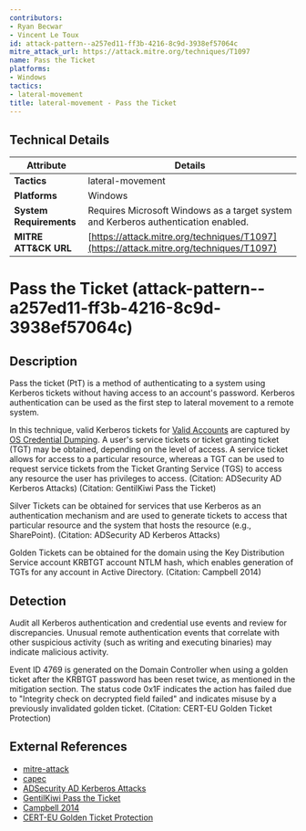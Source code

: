 ```yaml
---
contributors:
- Ryan Becwar
- Vincent Le Toux
id: attack-pattern--a257ed11-ff3b-4216-8c9d-3938ef57064c
mitre_attack_url: https://attack.mitre.org/techniques/T1097
name: Pass the Ticket
platforms:
- Windows
tactics:
- lateral-movement
title: lateral-movement - Pass the Ticket
---
```


## Technical Details

| Attribute | Details |
|-----------|----------|
| **Tactics** | lateral-movement |
| **Platforms** | Windows |
| **System Requirements** | Requires Microsoft Windows as a target system and Kerberos authentication enabled. |
| **MITRE ATT&CK URL** | [https://attack.mitre.org/techniques/T1097](https://attack.mitre.org/techniques/T1097) |

# Pass the Ticket (attack-pattern--a257ed11-ff3b-4216-8c9d-3938ef57064c)

## Description
Pass the ticket (PtT) is a method of authenticating to a system using Kerberos tickets without having access to an account's password. Kerberos authentication can be used as the first step to lateral movement to a remote system.

In this technique, valid Kerberos tickets for [Valid Accounts](https://attack.mitre.org/techniques/T1078) are captured by [OS Credential Dumping](https://attack.mitre.org/techniques/T1003). A user's service tickets or ticket granting ticket (TGT) may be obtained, depending on the level of access. A service ticket allows for access to a particular resource, whereas a TGT can be used to request service tickets from the Ticket Granting Service (TGS) to access any resource the user has privileges to access. (Citation: ADSecurity AD Kerberos Attacks) (Citation: GentilKiwi Pass the Ticket)

Silver Tickets can be obtained for services that use Kerberos as an authentication mechanism and are used to generate tickets to access that particular resource and the system that hosts the resource (e.g., SharePoint). (Citation: ADSecurity AD Kerberos Attacks)

Golden Tickets can be obtained for the domain using the Key Distribution Service account KRBTGT account NTLM hash, which enables generation of TGTs for any account in Active Directory. (Citation: Campbell 2014)

## Detection
Audit all Kerberos authentication and credential use events and review for discrepancies. Unusual remote authentication events that correlate with other suspicious activity (such as writing and executing binaries) may indicate malicious activity.

Event ID 4769 is generated on the Domain Controller when using a golden ticket after the KRBTGT password has been reset twice, as mentioned in the mitigation section. The status code 0x1F indicates the action has failed due to "Integrity check on decrypted field failed" and indicates misuse by a previously invalidated golden ticket. (Citation: CERT-EU Golden Ticket Protection)

## External References
- [mitre-attack](https://attack.mitre.org/techniques/T1097)
- [capec](https://capec.mitre.org/data/definitions/645.html)
- [ADSecurity AD Kerberos Attacks](https://adsecurity.org/?p=556)
- [GentilKiwi Pass the Ticket](http://blog.gentilkiwi.com/securite/mimikatz/pass-the-ticket-kerberos)
- [Campbell 2014](http://defcon.org/images/defcon-22/dc-22-presentations/Campbell/DEFCON-22-Christopher-Campbell-The-Secret-Life-of-Krbtgt.pdf)
- [CERT-EU Golden Ticket Protection](https://cert.europa.eu/static/WhitePapers/UPDATED%20-%20CERT-EU_Security_Whitepaper_2014-007_Kerberos_Golden_Ticket_Protection_v1_4.pdf)
